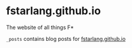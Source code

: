 # fstarlang.github.io
The website of all things F*

`_posts` contains blog posts for [fstarlang.github.io](https://fstarlang.github.io/)
